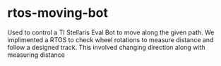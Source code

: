 # rtos-moving-bot
Used to control a TI Stellaris Eval Bot to move along the given path.
We implimented a RTOS to check wheel rotations to measure distance and follow a designed track. 
This involved changing direction along with measuring distance
